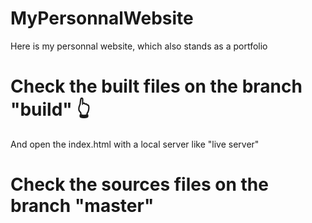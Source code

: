 # MyPersonnalWebsite
Here is my personnal website, which also stands as a portfolio

# Check the built files on the branch "build" 👆
  And open the index.html with a local server like "live server"

# Check the sources files on the branch "master"
